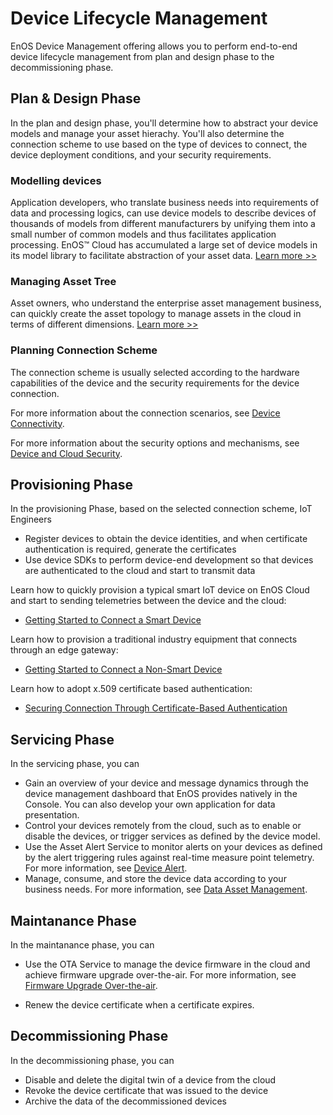 # Device Lifecycle Management

EnOS Device Management offering allows you to perform end-to-end device lifecycle management from plan and design phase to the decommissioning phase.

## Plan & Design Phase

In the plan and design phase, you'll determine how to abstract your device models and manage your asset hierachy. You'll also determine the connection scheme to use based on the type of devices to connect, the device deployment conditions, and your security requirements.

<!--Here, we'll link to a topic where plan & design best practices are talked about-->

### Modelling devices

Application developers, who translate business needs into requirements of data and processing logics, can use device models to describe devices of thousands of models from different manufacturers by unifying them into a small number of common models and thus facilitates application processing. EnOS™ Cloud has accumulated a large set of device models in its model library to facilitate abstraction of your asset data. [Learn more >>](../howto/model/model_overview)


### Managing Asset Tree

Asset owners, who understand the enterprise asset management business, can quickly create the asset topology to manage assets in the cloud in terms of different dimensions. [Learn more >>](../howto/asset_tree/assettree_overview)

### Planning Connection Scheme

The connection scheme is usually selected according to the hardware capabilities of the device and the security requirements for the device connection.

For more information about the connection scenarios, see [Device Connectivity](connection_scenarios).

For more information about the security options and mechanisms, see [Device and Cloud Security](deviceconnection_authentication).

## Provisioning Phase

In the provisioning Phase, based on the selected connection scheme, IoT Engineers
- Register devices to obtain the device identities, and when certificate authentication is required, generate the certificates
- Use device SDKs to perform device-end development so that devices are authenticated to the cloud and start to transmit data

Learn how to quickly provision a typical smart IoT device on EnOS Cloud and start to sending telemetries between the device and the cloud:

- [Getting Started to Connect a Smart Device](../quickstart/gettingstarted_device_connection)

Learn how to provision a traditional industry equipment that connects through an edge gateway:

- [Getting Started to Connect a Non-Smart Device](../quickstart/gettingstarted_edge_connection)

Learn how to adopt x.509 certificate based authentication:

- [Securing Connection Through Certificate-Based Authentication](../quickstart/gettingstarted_java_ssl_connection)

## Servicing Phase

In the servicing phase, you can

- Gain an overview of your device and message dynamics through the device management dashboard that EnOS provides natively in the Console. You can also develop your own application for data presentation.
- Control your devices remotely from the cloud, such as to enable or disable the devices, or trigger services as defined by the device model.
- Use the Asset Alert Service to monitor alerts on your devices as defined by the alert triggering rules against real-time measure point telemetry. For more information, see [Device Alert](../howto/alert/alert_overview).
- Manage, consume, and store the device data according to your business needs. For more information, see [Data Asset Management](https://www.envisioniot.com/docs/data-asset/en/latest/data_asset_overview.html).

## Maintanance Phase

In the maintanance phase, you can

- Use the OTA Service to manage the device firmware in the cloud and achieve firmware upgrade over-the-air. For more information, see [Firmware Upgrade Over-the-air](../quickstart/gettingstarted_ota).

- Renew the device certificate when a certificate expires.

## Decommissioning Phase

In the decommissioning phase, you can
- Disable and delete the digital twin of a device from the cloud
- Revoke the device certificate that was issued to the device
- Archive the data of the decommissioned devices
